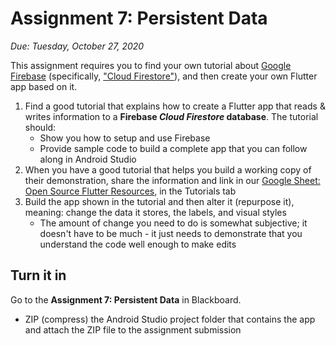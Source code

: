 # Assignment 7: Persistent Data

*Due: Tuesday, October 27, 2020*

This assignment requires you to find your own tutorial about [Google Firebase](https://firebase.google.com/) (specifically, ["Cloud Firestore"](https://firebase.google.com/docs/firestore)), and then create your own Flutter app based on it.

1. Find a good tutorial that explains how to create a Flutter app that reads & writes information to a **Firebase *Cloud Firestore* database**. The tutorial should:
   - Show you how to setup and use Firebase
   - Provide sample code to build a complete app that you can follow along in Android Studio
2. When you have a good tutorial that helps you build a working copy of their demonstration, share the information and link in our [Google Sheet: Open Source Flutter Resources](https://docs.google.com/spreadsheets/d/1q9B9kctL961wwVnVgzTvkROltFTi1rKL3NvXwDOovys/edit#gid=1404322235), in the Tutorials tab
3. Build the app shown in the tutorial and then alter it (repurpose it), meaning: change the data it stores, the labels, and visual styles
   - The amount of change you need to do is somewhat subjective; it doesn't have to be much - it just needs to demonstrate that you understand the code well enough to make edits

## Turn it in

Go to the **Assignment 7: Persistent Data** in Blackboard.

- ZIP (compress) the Android Studio project folder that contains the app and attach the ZIP file to the assignment submission



